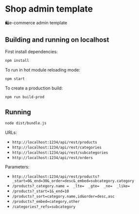 # Shop admin template
🛍e-commerce admin template

## Building and running on localhost

First install dependencies:

```sh
npm install
```

To run in hot module reloading mode:

```sh
npm start
```

To create a production build:

```sh
npm run build-prod
```

## Running

```sh
node dist/bundle.js
```

URLs:

- `http://localhost:1234/api/rest/products`
- `http://localhost:1234/api/rest/categories`
- `http://localhost:1234/api/rest/subcategories`
- `http://localhost:1234/api/rest/orders`

Parameters:

- `http://localhost:1234/api/rest/products?_start=0&_end=30&_order=desc&_embed=subcategory.category`
- `/products?_category.name =  _lte=  _gte=  _ne=  _like=`
- `/products?_start=1&_end=10`
- `/products?_sort=category.name,id&order=desc,asc`
- `/products?_embed=category,other`
- `/categories?_refs=subcategory`
